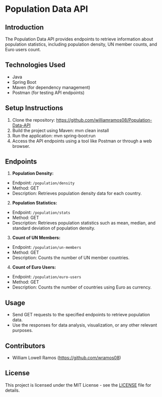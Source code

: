 # Population Data API

## Introduction
The Population Data API provides endpoints to retrieve information about population statistics, including population density, UN member counts, and Euro users count.

## Technologies Used
- Java
- Spring Boot
- Maven (for dependency management)
- Postman (for testing API endpoints)

## Setup Instructions
1. Clone the repository:
   https://github.com/williamramos08/Population-Data-API
2. Build the project using Maven:
   mvn clean install
3. Run the application:
   mvn spring-boot:run
4. Access the API endpoints using a tool like Postman or through a web browser.

## Endpoints
1. **Population Density:**
- Endpoint: `/population/density`
- Method: GET
- Description: Retrieves population density data for each country.

2. **Population Statistics:**
- Endpoint: `/population/stats`
- Method: GET
- Description: Retrieves population statistics such as mean, median, and standard deviation of population density.

3. **Count of UN Members:**
- Endpoint: `/population/un-members`
- Method: GET
- Description: Counts the number of UN member countries.

4. **Count of Euro Users:**
- Endpoint: `/population/euro-users`
- Method: GET
- Description: Counts the number of countries using Euro as currency.

## Usage
- Send GET requests to the specified endpoints to retrieve population data.
- Use the responses for data analysis, visualization, or any other relevant purposes.

## Contributors
- William Lowell Ramos (https://github.com/wramos08)

## License
This project is licensed under the MIT License - see the [LICENSE](LICENSE) file for details.



